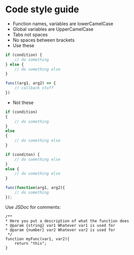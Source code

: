 # Code style guide
- Function names, variables are lowerCamelCase
- Global variables are UpperCamelCase
- Tabs not spaces
- No spaces between brackets
- Use these
```js
if (condition) {
	// do something
} else {
	// do something else
}

func((arg1, arg2) => {
	// callback stuff
})
```
- Not these
```js
if (condition)
{
	// do something
}
else
{
	// do something else
}

if (conditon) {
	// do something else
}
else {
	// do something else
}

func(function(arg1, arg2){
	// do something
});
```

Use JSDoc for comments:

```
/**
* Here you put a description of what the function does
* @param {string} var1 Whatever var1 is used for
* @param {number} var2 Whatever var2 is used for
 */
function myFunc(var1, var2){
	return "this";
}
